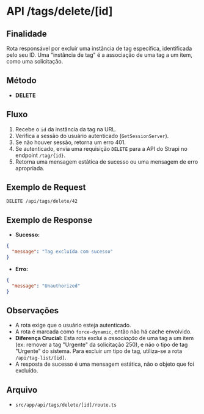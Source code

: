 # API /tags/delete/[id]

## Finalidade
Rota responsável por excluir uma instância de tag específica, identificada pelo seu ID. Uma "instância de tag" é a associação de uma tag a um item, como uma solicitação.

## Método
- **DELETE**

## Fluxo
1.  Recebe o `id` da instância da tag na URL.
2.  Verifica a sessão do usuário autenticado (`GetSessionServer`).
3.  Se não houver sessão, retorna um erro 401.
4.  Se autenticado, envia uma requisição `DELETE` para a API do Strapi no endpoint `/tag/{id}`.
5.  Retorna uma mensagem estática de sucesso ou uma mensagem de erro apropriada.

## Exemplo de Request
```http
DELETE /api/tags/delete/42
```

## Exemplo de Response
- **Sucesso:**
```json
{
  "message": "Tag excluída com sucesso"
}
```
- **Erro:**
```json
{
  "message": "Unauthorized"
}
```

## Observações
- A rota exige que o usuário esteja autenticado.
- A rota é marcada como `force-dynamic`, então não há cache envolvido.
- **Diferença Crucial:** Esta rota exclui a *associação* de uma tag a um item (ex: remover a tag "Urgente" da solicitação 250), e não o tipo de tag "Urgente" do sistema. Para excluir um tipo de tag, utiliza-se a rota `/api/tag-list/[id]`.
- A resposta de sucesso é uma mensagem estática, não o objeto que foi excluído.

## Arquivo
- `src/app/api/tags/delete/[id]/route.ts`
